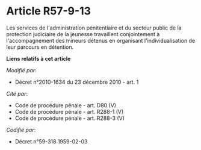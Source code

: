 # Article R57-9-13

Les services de l'administration pénitentiaire et du secteur public de la protection judiciaire de la jeunesse travaillent
conjointement à l'accompagnement des mineurs détenus en organisant l'individualisation de leur parcours en détention.

**Liens relatifs à cet article**

_Modifié par_:

  - Décret n°2010-1634 du 23 décembre 2010 - art. 1

_Cité par_:

  - Code de procédure pénale - art. D80 (V)
  - Code de procédure pénale - art. R288-1 (V)
  - Code de procédure pénale - art. R288-3 (V)

_Codifié par_:

  - Décret n°59-318 1959-02-03
